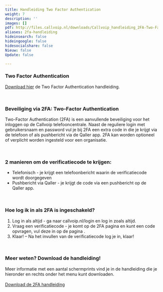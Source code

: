 ```yaml
---
title: Handleiding Two Factor Authentication
weight: 7
description: ''
images: []
pdf: http://files.callvoip.nl/downloads/Callvoip_handleiding_2FA-Two-Factor-Authentication.pdf
aliases: 2fa-handleiding
hideinsearch: false
hideingoogle: false
hidesocialshare: false
Nieuw: false
Update: false

---
```

### Two Factor Authentication

<a href="http://files.callvoip.nl/downloads/Callvoip_handleiding_2FA-Two-Factor-Authentication.pdf" target="_blank">Download hier</a> de Two Factor Authentication handleiding.

<br><h3>Beveiliging via 2FA: Two-Factor Authentication</h3>
Two-Factor Authentication (2FA) is een aanvullende beveiliging voor het inloggen op de Callvoip telefooncentrale. Naast de reguliere login met gebruikersnaam en password vul je bij 2FA een extra code in die je krijgt via de telefoon of als pushbericht via de Qaller app. 
2FA kan worden optioneel of verplicht worden ingesteld voor een organisatie.

<br><h3>2 manieren om de verificatiecode te krijgen: </h3>

* Telefonisch - je krijgt een telefoonbericht waarin de verificatiecode wordt doorgegeven 
* Pushbericht via Qaller - je krijgt de code via een pushbericht op de Qaller app. 

<br><h3>Hoe log ik in als 2FA is ingeschakeld?</h3>

1. Log in als altijd - ga naar callvoip.nl/login en log in zoals altijd.  
2. Vraag een verificatiecode - je komt op de 2FA pagina en kunt een code opvragen, vul deze in op de pagina . 
3. Klaar! – Na het invullen van de verificatiecode log je in, klaar! 

<br><h3>Meer weten? Download de handleiding!</h3>

Meer informatie met een aantal schermprints vind je in de handleiding die je hieronder en rechts onder het menu kunt downloaden. <br><br>
<a href="http://files.callvoip.nl/downloads/Callvoip_handleiding_2FA-Two-Factor-Authentication.pdf" class="button">Download de 2FA handleiding</a>
